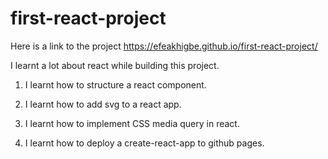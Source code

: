 # first-react-project

Here is a link to the project https://efeakhigbe.github.io/first-react-project/ 

I learnt a lot about react while building this project.

1. I learnt how to structure a react component.

2. I learnt how to add svg to a react app.

3. I learnt how to implement CSS media query in react.

4. I learnt how to deploy a create-react-app to github pages.
